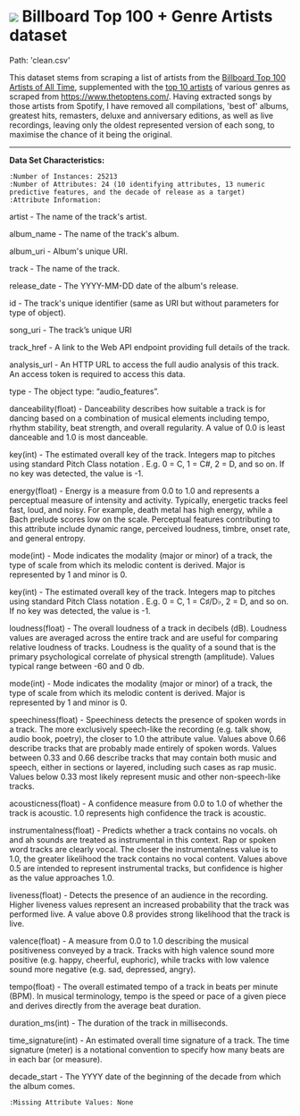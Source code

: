 # ![](https://ga-dash.s3.amazonaws.com/production/assets/logo-9f88ae6c9c3871690e33280fcf557f33.png) Billboard Top 100 + Genre Artists dataset

Path: 'clean.csv'

This dataset stems from scraping a list of artists from the [Billboard Top 100 Artists of All Time](https://www.billboard.com/charts/greatest-hot-100-artists), supplemented with the [top 10 artists](https://www.thetoptens.com/best-blues-artists/) of various genres as scraped from https://www.thetoptens.com/. Having extracted songs by those artists from Spotify, I have removed all compilations, 'best of' albums, greatest hits, remasters, deluxe and anniversary editions, as well as live recordings, leaving only the oldest represented version of each song, to maximise the chance of it being the original.

--------------------

**Data Set Characteristics:**

    :Number of Instances: 25213
    :Number of Attributes: 24 (10 identifying attributes, 13 numeric predictive features, and the decade of release as a target)
    :Attribute Information:

artist				         - The name of the track's artist.

album_name			         - The name of the track's album.

album_uri			         - Album's unique URI.

track				         - The name of the track.

release_date		         - The YYYY-MM-DD date of the album's release.

id				             - The track's unique identifier (same as URI but without parameters for type of object).

song_uri			        - The track’s unique URI

track_href			        - A link to the Web API endpoint providing full details of the track.

analysis_url	    	    - An HTTP URL to access the full audio analysis of this track. An access token is required to access this data.

type			    	    - The object type: “audio_features”.

danceability(float)  	    - Danceability describes how suitable a track is for dancing based on a combination of musical elements including tempo, rhythm stability, beat strength, and overall regularity. A value of 0.0 is least danceable and 1.0 is most danceable.

key(int)                	- The estimated overall key of the track. Integers map to pitches using standard Pitch Class notation . E.g. 0 = C, 1 = C#, 2 = D, and so on. If no key was detected, the value is -1.

energy(float)              	- Energy is a measure from 0.0 to 1.0 and represents a perceptual measure of intensity and activity. Typically, energetic tracks feel fast, loud, and noisy. For example, death metal has high energy, while a Bach prelude scores low on the scale. Perceptual features contributing to this attribute include dynamic range, perceived loudness, timbre, onset rate, and general entropy.

mode(int)                   - Mode indicates the modality (major or minor) of a track, the type of scale from which its melodic content is derived. Major is represented by 1 and minor is 0.

key(int)		        	- The estimated overall key of the track. Integers map to pitches using standard Pitch Class notation . E.g. 0 = C, 1 = C♯/D♭, 2 = D, and so on. If no key was detected, the value is -1.

loudness(float)             - The overall loudness of a track in decibels (dB). Loudness values are averaged across the entire track and are useful for comparing relative loudness of tracks. Loudness is the quality of a sound that is the primary psychological correlate of physical strength (amplitude). Values typical range between -60 and 0 db.

mode(int)			        - Mode indicates the modality (major or minor) of a track, the type of scale from which its melodic content is derived. Major is represented by 1 and minor is 0.

speechiness(float)		    - Speechiness detects the presence of spoken words in a track. The more exclusively speech-like the recording (e.g. talk show, audio book, poetry), the closer to 1.0 the attribute value. Values above 0.66 describe tracks that are probably made entirely of spoken words. Values between 0.33 and 0.66 describe tracks that may contain both music and speech, either in sections or layered, including such cases as rap music. Values below 0.33 most likely represent music and other non-speech-like tracks. 

acousticness(float)         - A confidence measure from 0.0 to 1.0 of whether the track is acoustic. 1.0 represents high confidence the track is acoustic.

instrumentalness(float)     - Predicts whether a track contains no vocals. oh and ah sounds are treated as instrumental in this context. Rap or spoken word tracks are clearly vocal. The closer the instrumentalness value is to 1.0, the greater likelihood the track contains no vocal content. Values above 0.5 are intended to represent instrumental tracks, but confidence is higher as the value approaches 1.0. 

liveness(float)             - Detects the presence of an audience in the recording. Higher liveness values represent an increased probability that the track was performed live. A value above 0.8 provides strong likelihood that the track is live. 

valence(float)             	- A measure from 0.0 to 1.0 describing the musical positiveness conveyed by a track. Tracks with high valence sound more positive (e.g. happy, cheerful, euphoric), while tracks with low valence sound more negative (e.g. sad, depressed, angry). 

tempo(float)            	- The overall estimated tempo of a track in beats per minute (BPM). In musical terminology, tempo is the speed or pace of a given piece and derives directly from the average beat duration.

duration_ms(int)          	- The duration of the track in milliseconds.

time_signature(int)         - An estimated overall time signature of a track. The time signature (meter) is a notational convention to specify how many beats are in each bar (or measure).

decade_start 			    - The YYYY date of the beginning of the decade from which the album comes.


    :Missing Attribute Values: None
